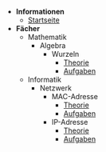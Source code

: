 * **Informationen**
    * [Startseite](/)
* **Fächer**
    * Mathematik
        * Algebra
            * Wurzeln
                * [Theorie](/mathematik/algebra/wurzeln/theorie)
                * [Aufgaben](/mathematik/algebra/wurzeln/aufgaben)
    * Informatik
        * Netzwerk
            * MAC-Adresse
                * [Theorie](/informatik/netzwerk/mac-adresse/theorie)
                * [Aufgaben](/informatik/netzwerk/mac-adresse/aufgaben)
            * IP-Adresse
                * [Theorie](/informatik/netzwerk/ip-adresse/theorie)
                * [Aufgaben](/informatik/netzwerk/ip-adresse/aufgaben)